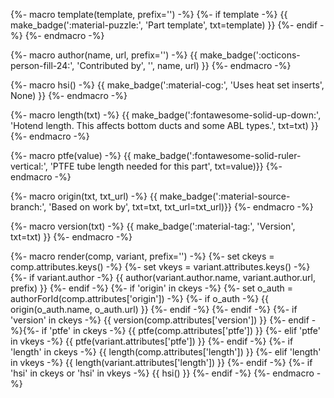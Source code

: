 {%- macro template(template, prefix='') -%}
{%- if template -%}
{{ make_badge(':material-puzzle:', 'Part template', txt=template) }}
{%- endif -%}
{%- endmacro -%}

{%- macro author(name, url, prefix='') -%}
{{ make_badge(':octicons-person-fill-24:', 'Contributed by', '', name, url) }}
{%- endmacro -%}

{%- macro hsi() -%}
{{ make_badge(':material-cog:', 'Uses heat set inserts', None) }}
{%- endmacro -%}

{%- macro length(txt) -%}
{{ make_badge(':fontawesome-solid-up-down:', 'Hotend length. This affects bottom ducts and some ABL types.', txt=txt) }}
{%- endmacro -%}

{%- macro ptfe(value) -%}
{{ make_badge(':fontawesome-solid-ruler-vertical:', 'PTFE tube length needed for this part', txt=value)}}
{%- endmacro -%}

{%- macro origin(txt, txt_url) -%}
{{ make_badge(':material-source-branch:', 'Based on work by', txt=txt, txt_url=txt_url)}}
{%- endmacro -%}

{%- macro version(txt) -%}
{{ make_badge(':material-tag:', 'Version', txt=txt) }}
{%- endmacro -%}

{%- macro render(comp, variant, prefix='') -%}
{%- set ckeys = comp.attributes.keys() -%}
{%- set vkeys = variant.attributes.keys() -%}
{%- if variant.author -%}
{{ author(variant.author.name, variant.author.url, prefix) }}
{%- endif -%}
{%- if 'origin' in ckeys -%}
{%- set o_auth = authorForId(comp.attributes['origin']) -%}
{%- if o_auth -%}
{{ origin(o_auth.name, o_auth.url) }}
{%- endif -%}
{%- endif -%}
{%- if 'version' in ckeys -%}
{{ version(comp.attributes['version']) }}
{%- endif -%}{%- if 'ptfe' in ckeys -%}
{{ ptfe(comp.attributes['ptfe']) }}
{%- elif 'ptfe' in vkeys -%}
{{ ptfe(variant.attributes['ptfe']) }}
{%- endif -%}
{%- if 'length' in ckeys -%}
{{ length(comp.attributes['length']) }}
{%- elif 'length' in vkeys -%}
{{ length(variant.attributes['length']) }}
{%- endif -%}
{%- if 'hsi' in ckeys or 'hsi' in vkeys -%}
{{ hsi() }}
{%- endif -%}
{%- endmacro -%}
